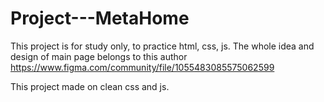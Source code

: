 # Project---MetaHome

This project is for study only, to practice html, css, js. The whole idea and design of main page belongs to this author https://www.figma.com/community/file/1055483085575062599 

This project made on clean css and js.
